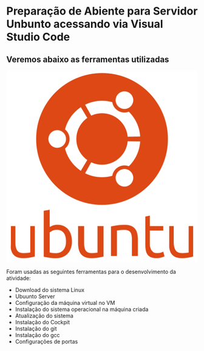 # Preparação de Abiente para Servidor Unbunto acessando via Visual Studio Code

## Veremos abaixo as ferramentas utilizadas

!["Logo Ubunto"](logoubunts.png)

Foram usadas as seguintes ferramentas para o desenvolvimento da atividade:

- Download do sistema Linux
- Ubuunto Server
- Configuração da máquina virtual no VM
- Instalação do sistema operacional na máquina criada
- Atualização do sistema
- Instalação do Cockpit
- Instalação do git
- Instalação do gcc
- Configurações de portas